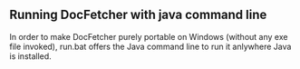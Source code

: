 ## Running DocFetcher with java command line

In order to make DocFetcher purely portable on Windows (without any exe file invoked), run.bat offers the Java command line to run it anlywhere Java is installed.
